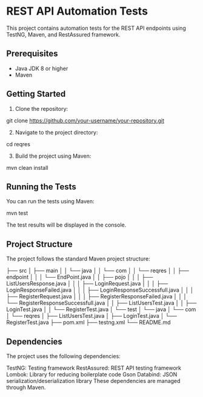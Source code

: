 # REST API Automation Tests

This project contains automation tests for the REST API endpoints using TestNG, Maven, and RestAssured framework.

## Prerequisites

- Java JDK 8 or higher
- Maven

## Getting Started

1. Clone the repository:

git clone https://github.com/your-username/your-repository.git

2. Navigate to the project directory:

cd reqres

3. Build the project using Maven:

mvn clean install

## Running the Tests

You can run the tests using Maven:

mvn test

The test results will be displayed in the console.

## Project Structure
The project follows the standard Maven project structure:

├── src
│   ├── main
│   │   └── java
│   │       └── com
│   │           └── reqres
│   │               ├── endpoint
│   │               │   └── EndPoint.java
│   │               ├── pojo
│   │               │   ├── ListUsersResponse.java
│   │               │   ├── LoginRequest.java
│   │               │   ├── LoginResponseFailed.java
│   │               │   ├── LoginResponseSuccessfull.java
│   │               │   ├── RegisterRequest.java
│   │               │   ├── RegisterResponseFailed.java
│   │               │   └── RegisterResponseSuccessfull.java
│   │               ├── ListUsersTest.java
│   │               ├── LoginTest.java
│   │               └── RegisterTest.java
│   └── test
│       └── java
│           └── com
│               └── reqres
│                   ├── ListUsersTest.java
│                   ├── LoginTest.java
│                   └── RegisterTest.java
├── pom.xml
├── testng.xml
└── README.md

## Dependencies
The project uses the following dependencies:

TestNG: Testing framework
RestAssured: REST API testing framework
Lombok: Library for reducing boilerplate code
Gson Databind: JSON serialization/deserialization library
These dependencies are managed through Maven.
